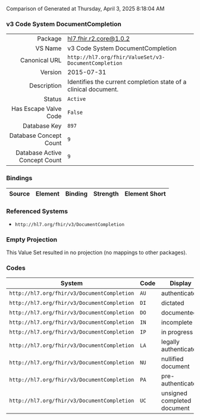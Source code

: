 Comparison of 
Generated at Thursday, April 3, 2025 8:18:04 AM

### v3 Code System DocumentCompletion

|      |     |
| ---: | --- |
| Package | hl7.fhir.r2.core@1.0.2 |
| VS Name | v3 Code System DocumentCompletion |
| Canonical URL | `http://hl7.org/fhir/ValueSet/v3-DocumentCompletion` |
| Version | 2015-07-31 |
| Description | Identifies the current completion state of a clinical document. |
| Status | `Active` |
| Has Escape Valve Code | `False` |
| Database Key | `897` |
| Database Concept Count | `9` |
| Database Active Concept Count | `9` |
### Bindings

| Source | Element | Binding | Strength | Element Short |
| ------ | ------- | ------- | -------- | ------------- |

### Referenced Systems

* `http://hl7.org/fhir/v3/DocumentCompletion`
### Empty Projection

This Value Set resulted in no projection (no mappings to other packages).

### Codes

| System | Code | Display |
| ------ | ---- | ------- |
| `http://hl7.org/fhir/v3/DocumentCompletion` | `AU` | authenticated |
| `http://hl7.org/fhir/v3/DocumentCompletion` | `DI` | dictated |
| `http://hl7.org/fhir/v3/DocumentCompletion` | `DO` | documented |
| `http://hl7.org/fhir/v3/DocumentCompletion` | `IN` | incomplete |
| `http://hl7.org/fhir/v3/DocumentCompletion` | `IP` | in progress |
| `http://hl7.org/fhir/v3/DocumentCompletion` | `LA` | legally authenticated |
| `http://hl7.org/fhir/v3/DocumentCompletion` | `NU` | nullified document |
| `http://hl7.org/fhir/v3/DocumentCompletion` | `PA` | pre-authenticated |
| `http://hl7.org/fhir/v3/DocumentCompletion` | `UC` | unsigned completed document |

